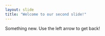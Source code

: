 ```yaml
---
layout: slide
title: "Welcome to our second slide!"
---
```

Something new.
Use the left arrow to get back!

